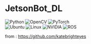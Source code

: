 # JetsonBot_DL
<img alt="Python" src ="https://img.shields.io/badge/Python-3776AB.svg?&style=for-the-badge&logo=Python&logoColor=white"/>  <img alt="OpenCV" src ="https://img.shields.io/badge/OpenCV-5C3EE8.svg?&style=for-the-badge&logo=OpenCV&logoColor=white"/>  <img alt="PyTorch" src ="https://img.shields.io/badge/PyTorch-EE4C2C.svg?&style=for-the-badge&logo=PyTorch&logoColor=white"/> \
<img alt="Ubuntu" src ="https://img.shields.io/badge/Ubuntu-E95420.svg?&style=for-the-badge&logo=Ubuntu&logoColor=white"/>  <img alt="Linux" src ="https://img.shields.io/badge/Linux-FCC624.svg?&style=for-the-badge&logo=Linux&logoColor=black"/>  <img alt="NVIDIA" src ="https://img.shields.io/badge/NVIDIA-76B900.svg?&style=for-the-badge&logo=NVIDIA&logoColor=white"/>  <img alt="ROS" src ="https://img.shields.io/badge/ROS-22314E.svg?&style=for-the-badge&logo=ROS&logoColor=white"/>

from : https://github.com/katebrighteyes

